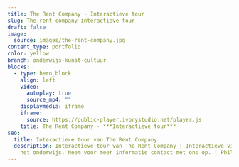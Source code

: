 ```yaml
---
title: The Rent Company - Interactieve tour
slug: The-rent-company-interactieve-tour
draft: false
image:
  source: images/the-rent-company.jpg
content_type: portfolio
color: yellow
branch: onderwijs-kunst-cultuur
blocks:
  - type: hero_block
    align: left
    video:
      autoplay: true
      source_mp4: ""
    displaymedia: iframe
    iframe:
      source: https://public-player.ivorystudio.net/player.js
    title: The Rent Company - ***Interactieve tour***
seo:
  title: Interactieve tour van The Rent Company
  description: Interactieve tour van The Rent Company | Interactieve video voor
    het onderwijs. Neem voor meer informatie contact met ons op. | Phil & Flo
---
```


